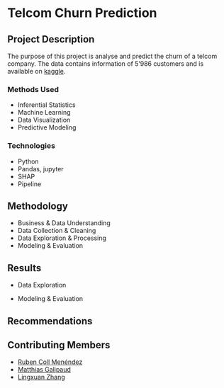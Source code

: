 # Telcom Churn Prediction

## Project Description
The purpose of this project is analyse and predict the churn of a telcom company. 
The data contains information of 5’986 customers and is available on [kaggle](https://www.kaggle.com/radmirzosimov/telecom-users-dataset).

### Methods Used
* Inferential Statistics
* Machine Learning
* Data Visualization
* Predictive Modeling

### Technologies
* Python
* Pandas, jupyter
* SHAP 
* Pipeline

## Methodology
- Business & Data Understanding
- Data Collection & Cleaning
- Data Exploration & Processing
- Modeling & Evaluation

## Results

- Data Exploration

- Modeling & Evaluation

## Recommendations


## Contributing Members

 - [Ruben Coll Menéndez](https://github.com/rcollmenendez)
 - [Matthias Galipaud](https://github.com/wanounouss)
 - [Lingxuan Zhang](https://github.com/lingxuan9)
